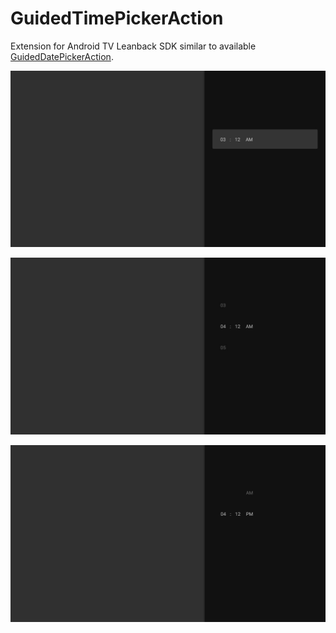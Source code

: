 # GuidedTimePickerAction

Extension for Android TV Leanback SDK similar to available [GuidedDatePickerAction](https://developer.android.com/reference/android/support/v17/leanback/widget/GuidedDatePickerAction).

![Alt text](/screenshots/timepicker-screenshot-1.jpeg?raw=true)

![Alt text](/screenshots/timepicker-screenshot-2.jpeg?raw=true)

![Alt text](/screenshots/timepicker-screenshot-3.jpeg?raw=true)
